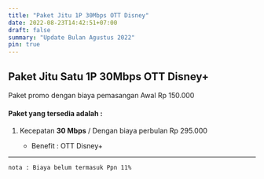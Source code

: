 ```yaml
---
title: "Paket Jitu 1P 30Mbps OTT Disney"
date: 2022-08-23T14:42:51+07:00
draft: false
summary: "Update Bulan Agustus 2022"
pin: true
---
```


## Paket Jitu Satu 1P 30Mbps OTT Disney+
Paket promo dengan biaya pemasangan Awal Rp 150.000

#### Paket yang tersedia adalah :

1. Kecepatan **30 Mbps** / Dengan biaya perbulan Rp 295.000

    * Benefit : OTT Disney+

----------

`nota : Biaya belum termasuk Ppn 11%`